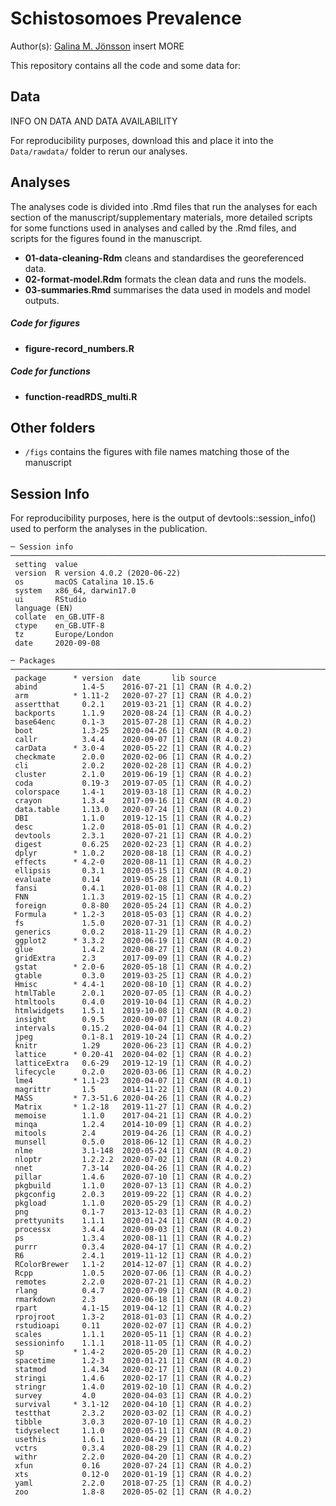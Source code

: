 # Schistosomoes Prevalence

Author(s): [Galina M. Jönsson](https://github.com/galinajonsson) insert MORE

This repository contains all the code and some data for:



## Data
INFO ON DATA AND DATA AVAILABILITY

For reproducibility purposes, download this and place it into the `Data/rawdata/` folder to rerun our analyses. 


## Analyses
The analyses code is divided into .Rmd files that run the analyses for each section of the manuscript/supplementary materials, more detailed scripts for some functions used in analyses and called by the .Rmd files, and scripts for the figures found in the manuscript.


* __01-data-cleaning-Rdm__ cleans and standardises the georeferenced data.
* __02-format-model.Rdm__ formats the clean data and runs the models.
* __03-summaries.Rmd__ summarises the data used in models and model outputs.

##### Code for figures

* __figure-record_numbers.R__



##### Code for functions

* __function-readRDS_multi.R__


## Other folders

* `/figs` contains the figures with file names matching those of the manuscript


## Session Info
For reproducibility purposes, here is the output of devtools::session_info() used to perform the analyses in the publication.
```
─ Session info ───────────────────────────────────────────────────────────────────────────────────────────────────────
 setting  value                       
 version  R version 4.0.2 (2020-06-22)
 os       macOS Catalina 10.15.6      
 system   x86_64, darwin17.0          
 ui       RStudio                     
 language (EN)                        
 collate  en_GB.UTF-8                 
 ctype    en_GB.UTF-8                 
 tz       Europe/London               
 date     2020-09-08                  

─ Packages ───────────────────────────────────────────────────────────────────────────────────────────────────────────
 package      * version  date       lib source        
 abind          1.4-5    2016-07-21 [1] CRAN (R 4.0.2)
 arm          * 1.11-2   2020-07-27 [1] CRAN (R 4.0.2)
 assertthat     0.2.1    2019-03-21 [1] CRAN (R 4.0.2)
 backports      1.1.9    2020-08-24 [1] CRAN (R 4.0.2)
 base64enc      0.1-3    2015-07-28 [1] CRAN (R 4.0.2)
 boot           1.3-25   2020-04-26 [1] CRAN (R 4.0.2)
 callr          3.4.4    2020-09-07 [1] CRAN (R 4.0.2)
 carData      * 3.0-4    2020-05-22 [1] CRAN (R 4.0.2)
 checkmate      2.0.0    2020-02-06 [1] CRAN (R 4.0.2)
 cli            2.0.2    2020-02-28 [1] CRAN (R 4.0.2)
 cluster        2.1.0    2019-06-19 [1] CRAN (R 4.0.2)
 coda           0.19-3   2019-07-05 [1] CRAN (R 4.0.2)
 colorspace     1.4-1    2019-03-18 [1] CRAN (R 4.0.2)
 crayon         1.3.4    2017-09-16 [1] CRAN (R 4.0.2)
 data.table     1.13.0   2020-07-24 [1] CRAN (R 4.0.2)
 DBI            1.1.0    2019-12-15 [1] CRAN (R 4.0.2)
 desc           1.2.0    2018-05-01 [1] CRAN (R 4.0.2)
 devtools       2.3.1    2020-07-21 [1] CRAN (R 4.0.2)
 digest         0.6.25   2020-02-23 [1] CRAN (R 4.0.2)
 dplyr        * 1.0.2    2020-08-18 [1] CRAN (R 4.0.2)
 effects      * 4.2-0    2020-08-11 [1] CRAN (R 4.0.2)
 ellipsis       0.3.1    2020-05-15 [1] CRAN (R 4.0.2)
 evaluate       0.14     2019-05-28 [1] CRAN (R 4.0.1)
 fansi          0.4.1    2020-01-08 [1] CRAN (R 4.0.2)
 FNN            1.1.3    2019-02-15 [1] CRAN (R 4.0.2)
 foreign        0.8-80   2020-05-24 [1] CRAN (R 4.0.2)
 Formula      * 1.2-3    2018-05-03 [1] CRAN (R 4.0.2)
 fs             1.5.0    2020-07-31 [1] CRAN (R 4.0.2)
 generics       0.0.2    2018-11-29 [1] CRAN (R 4.0.2)
 ggplot2      * 3.3.2    2020-06-19 [1] CRAN (R 4.0.2)
 glue           1.4.2    2020-08-27 [1] CRAN (R 4.0.2)
 gridExtra      2.3      2017-09-09 [1] CRAN (R 4.0.2)
 gstat        * 2.0-6    2020-05-18 [1] CRAN (R 4.0.2)
 gtable         0.3.0    2019-03-25 [1] CRAN (R 4.0.2)
 Hmisc        * 4.4-1    2020-08-10 [1] CRAN (R 4.0.2)
 htmlTable      2.0.1    2020-07-05 [1] CRAN (R 4.0.2)
 htmltools      0.4.0    2019-10-04 [1] CRAN (R 4.0.2)
 htmlwidgets    1.5.1    2019-10-08 [1] CRAN (R 4.0.2)
 insight        0.9.5    2020-09-07 [1] CRAN (R 4.0.2)
 intervals      0.15.2   2020-04-04 [1] CRAN (R 4.0.2)
 jpeg           0.1-8.1  2019-10-24 [1] CRAN (R 4.0.2)
 knitr          1.29     2020-06-23 [1] CRAN (R 4.0.2)
 lattice      * 0.20-41  2020-04-02 [1] CRAN (R 4.0.2)
 latticeExtra   0.6-29   2019-12-19 [1] CRAN (R 4.0.2)
 lifecycle      0.2.0    2020-03-06 [1] CRAN (R 4.0.2)
 lme4         * 1.1-23   2020-04-07 [1] CRAN (R 4.0.1)
 magrittr       1.5      2014-11-22 [1] CRAN (R 4.0.2)
 MASS         * 7.3-51.6 2020-04-26 [1] CRAN (R 4.0.2)
 Matrix       * 1.2-18   2019-11-27 [1] CRAN (R 4.0.2)
 memoise        1.1.0    2017-04-21 [1] CRAN (R 4.0.2)
 minqa          1.2.4    2014-10-09 [1] CRAN (R 4.0.2)
 mitools        2.4      2019-04-26 [1] CRAN (R 4.0.2)
 munsell        0.5.0    2018-06-12 [1] CRAN (R 4.0.2)
 nlme           3.1-148  2020-05-24 [1] CRAN (R 4.0.2)
 nloptr         1.2.2.2  2020-07-02 [1] CRAN (R 4.0.2)
 nnet           7.3-14   2020-04-26 [1] CRAN (R 4.0.2)
 pillar         1.4.6    2020-07-10 [1] CRAN (R 4.0.2)
 pkgbuild       1.1.0    2020-07-13 [1] CRAN (R 4.0.2)
 pkgconfig      2.0.3    2019-09-22 [1] CRAN (R 4.0.2)
 pkgload        1.1.0    2020-05-29 [1] CRAN (R 4.0.2)
 png            0.1-7    2013-12-03 [1] CRAN (R 4.0.2)
 prettyunits    1.1.1    2020-01-24 [1] CRAN (R 4.0.2)
 processx       3.4.4    2020-09-03 [1] CRAN (R 4.0.2)
 ps             1.3.4    2020-08-11 [1] CRAN (R 4.0.2)
 purrr          0.3.4    2020-04-17 [1] CRAN (R 4.0.2)
 R6             2.4.1    2019-11-12 [1] CRAN (R 4.0.2)
 RColorBrewer   1.1-2    2014-12-07 [1] CRAN (R 4.0.2)
 Rcpp           1.0.5    2020-07-06 [1] CRAN (R 4.0.2)
 remotes        2.2.0    2020-07-21 [1] CRAN (R 4.0.2)
 rlang          0.4.7    2020-07-09 [1] CRAN (R 4.0.2)
 rmarkdown      2.3      2020-06-18 [1] CRAN (R 4.0.2)
 rpart          4.1-15   2019-04-12 [1] CRAN (R 4.0.2)
 rprojroot      1.3-2    2018-01-03 [1] CRAN (R 4.0.2)
 rstudioapi     0.11     2020-02-07 [1] CRAN (R 4.0.2)
 scales         1.1.1    2020-05-11 [1] CRAN (R 4.0.2)
 sessioninfo    1.1.1    2018-11-05 [1] CRAN (R 4.0.2)
 sp           * 1.4-2    2020-05-20 [1] CRAN (R 4.0.2)
 spacetime      1.2-3    2020-01-21 [1] CRAN (R 4.0.2)
 statmod        1.4.34   2020-02-17 [1] CRAN (R 4.0.2)
 stringi        1.4.6    2020-02-17 [1] CRAN (R 4.0.2)
 stringr        1.4.0    2019-02-10 [1] CRAN (R 4.0.2)
 survey         4.0      2020-04-03 [1] CRAN (R 4.0.2)
 survival     * 3.1-12   2020-04-10 [1] CRAN (R 4.0.2)
 testthat       2.3.2    2020-03-02 [1] CRAN (R 4.0.2)
 tibble         3.0.3    2020-07-10 [1] CRAN (R 4.0.2)
 tidyselect     1.1.0    2020-05-11 [1] CRAN (R 4.0.2)
 usethis        1.6.1    2020-04-29 [1] CRAN (R 4.0.2)
 vctrs          0.3.4    2020-08-29 [1] CRAN (R 4.0.2)
 withr          2.2.0    2020-04-20 [1] CRAN (R 4.0.2)
 xfun           0.16     2020-07-24 [1] CRAN (R 4.0.2)
 xts            0.12-0   2020-01-19 [1] CRAN (R 4.0.2)
 yaml           2.2.0    2018-07-25 [1] CRAN (R 4.0.2)
 zoo            1.8-8    2020-05-02 [1] CRAN (R 4.0.2)
 ```